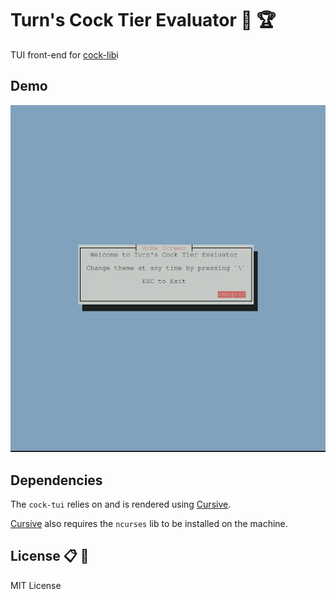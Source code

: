 # Turn's Cock Tier Evaluator :chicken: :trophy:

TUI front-end for [cock-lib](https://github.com/im-turn/cock-lib)i

## Demo

![demo](assets/tui-demo.gif)

## Dependencies

The `cock-tui` relies on and is rendered using [Cursive](https://crates.io/crates/cursive).

[Cursive](https://crates.io/crates/cursive) also requires the `ncurses` lib to be installed on the machine.

## License :clipboard: :briefcase:

MIT License
